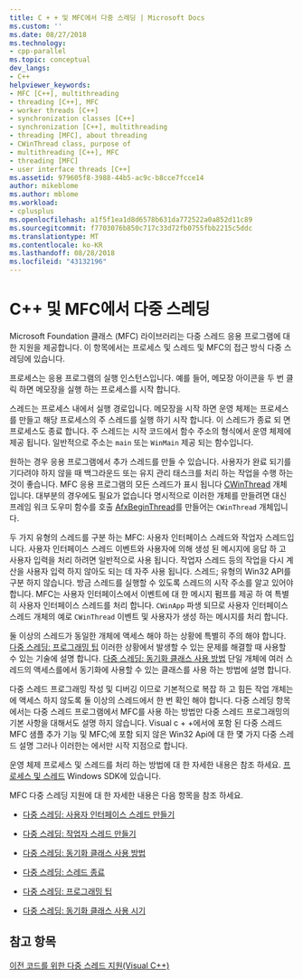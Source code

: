 ```yaml
---
title: C + + 및 MFC에서 다중 스레딩 | Microsoft Docs
ms.custom: ''
ms.date: 08/27/2018
ms.technology:
- cpp-parallel
ms.topic: conceptual
dev_langs:
- C++
helpviewer_keywords:
- MFC [C++], multithreading
- threading [C++], MFC
- worker threads [C++]
- synchronization classes [C++]
- synchronization [C++], multithreading
- threading [MFC], about threading
- CWinThread class, purpose of
- multithreading [C++], MFC
- threading [MFC]
- user interface threads [C++]
ms.assetid: 979605f8-3988-44b5-ac9c-b8cce7fcce14
author: mikeblome
ms.author: mblome
ms.workload:
- cplusplus
ms.openlocfilehash: a1f5f1ea1d8d6578b631da772522a0a852d11c89
ms.sourcegitcommit: f7703076b850c717c33d72fb0755fbb2215c5ddc
ms.translationtype: MT
ms.contentlocale: ko-KR
ms.lasthandoff: 08/28/2018
ms.locfileid: "43132196"
---
```

# <a name="multithreading-with-c-and-mfc"></a>C++ 및 MFC에서 다중 스레딩
Microsoft Foundation 클래스 (MFC) 라이브러리는 다중 스레드 응용 프로그램에 대 한 지원을 제공합니다. 이 항목에서는 프로세스 및 스레드 및 MFC의 접근 방식 다중 스레딩에 있습니다.  
  
프로세스는 응용 프로그램의 실행 인스턴스입니다. 예를 들어, 메모장 아이콘을 두 번 클릭 하면 메모장을 실행 하는 프로세스를 시작 합니다.  
  
스레드는 프로세스 내에서 실행 경로입니다. 메모장을 시작 하면 운영 체제는 프로세스를 만들고 해당 프로세스의 주 스레드를 실행 하기 시작 합니다. 이 스레드가 종료 되 면 프로세스도 종료 합니다. 주 스레드는 시작 코드에서 함수 주소의 형식에서 운영 체제에 제공 됩니다. 일반적으로 주소는 `main` 또는 `WinMain` 제공 되는 함수입니다.  
  
원하는 경우 응용 프로그램에서 추가 스레드를 만들 수 있습니다. 사용자가 완료 되기를 기다려야 하지 않을 때 백그라운드 또는 유지 관리 태스크를 처리 하는 작업을 수행 하는 것이 좋습니다. MFC 응용 프로그램의 모든 스레드가 표시 됩니다 [CWinThread](../mfc/reference/cwinthread-class.md) 개체입니다. 대부분의 경우에도 필요가 없습니다 명시적으로 이러한 개체를 만들려면 대신 프레임 워크 도우미 함수를 호출 [AfxBeginThread](../mfc/reference/application-information-and-management.md#afxbeginthread)를 만들어는 `CWinThread` 개체입니다.  
  
두 가지 유형의 스레드를 구분 하는 MFC: 사용자 인터페이스 스레드와 작업자 스레드입니다. 사용자 인터페이스 스레드 이벤트와 사용자에 의해 생성 된 메시지에 응답 하 고 사용자 입력을 처리 하려면 일반적으로 사용 됩니다. 작업자 스레드 등의 작업을 다시 계산을 사용자 입력 하지 않아도 되는 데 자주 사용 됩니다. 스레드; 유형의 Win32 API를 구분 하지 않습니다. 방금 스레드를 실행할 수 있도록 스레드의 시작 주소를 알고 있어야 합니다. MFC는 사용자 인터페이스에서 이벤트에 대 한 메시지 펌프를 제공 하 여 특별히 사용자 인터페이스 스레드를 처리 합니다. `CWinApp` 파생 되므로 사용자 인터페이스 스레드 개체의 예로 `CWinThread` 이벤트 및 사용자가 생성 하는 메시지를 처리 합니다.  
  
둘 이상의 스레드가 동일한 개체에 액세스 해야 하는 상황에 특별히 주의 해야 합니다. [다중 스레딩: 프로그래밍 팁](multithreading-programming-tips.md) 이러한 상황에서 발생할 수 있는 문제를 해결할 때 사용할 수 있는 기술에 설명 합니다. [다중 스레딩: 동기화 클래스 사용 방법](multithreading-how-to-use-the-synchronization-classes.md) 단일 개체에 여러 스레드의 액세스를에서 동기화에 사용할 수 있는 클래스를 사용 하는 방법에 설명 합니다.  
  
다중 스레드 프로그래밍 작성 및 디버깅 이므로 기본적으로 복잡 하 고 힘든 작업 개체는에 액세스 하지 않도록 둘 이상의 스레드에서 한 번 확인 해야 합니다. 다중 스레딩 항목에서는 다중 스레드 프로그램에서 MFC를 사용 하는 방법만 다중 스레드 프로그래밍의 기본 사항을 대해서도 설명 하지 않습니다. Visual c + +에서에 포함 된 다중 스레드 MFC 샘플 추가 기능 및 MFC;에 포함 되지 않은 Win32 Api에 대 한 몇 가지 다중 스레드 설명 그러나 이러한는 에서만 시작 지점으로 합니다.  
  
운영 체제 프로세스 및 스레드를 처리 하는 방법에 대 한 자세한 내용은 참조 하세요. [프로세스 및 스레드](/windows/desktop/ProcThread/processes-and-threads) Windows SDK에 있습니다.  
  
MFC 다중 스레딩 지원에 대 한 자세한 내용은 다음 항목을 참조 하세요.  
  
- [다중 스레딩: 사용자 인터페이스 스레드 만들기](multithreading-creating-user-interface-threads.md)  
  
- [다중 스레딩: 작업자 스레드 만들기](multithreading-creating-worker-threads.md)  
  
- [다중 스레딩: 동기화 클래스 사용 방법](multithreading-how-to-use-the-synchronization-classes.md)  
  
- [다중 스레딩: 스레드 종료](multithreading-terminating-threads.md)  
  
- [다중 스레딩: 프로그래밍 팁](multithreading-programming-tips.md)  
  
- [다중 스레딩: 동기화 클래스 사용 시기](multithreading-when-to-use-the-synchronization-classes.md)  
  
## <a name="see-also"></a>참고 항목  
 
[이전 코드를 위한 다중 스레드 지원(Visual C++)](multithreading-support-for-older-code-visual-cpp.md)